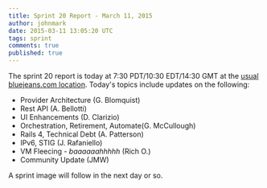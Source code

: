 ```yaml
---
title: Sprint 20 Report - March 11, 2015
author: johnmark
date: 2015-03-11 13:05:20 UTC
tags: sprint
comments: true
published: true
---
```


The sprint 20 report is today at 7:30 PDT/10:30 EDT/14:30 GMT at the [usual bluejeans.com location](https://bluejeans.com/946365937). Today's topics include updates on the following:

* Provider Architecture (G. Blomquist)
* Rest API (A. Bellotti)
* UI Enhancements (D. Clarizio)
* Orchestration, Retirement, Automate(G. McCullough)
* Rails 4, Technical Debt (A. Patterson)
* IPv6, STIG (J. Rafaniello)
* VM Fleecing - *baaaaaahhhhh* (Rich O.)
* Community Update (JMW)

A sprint image will follow in the next day or so.